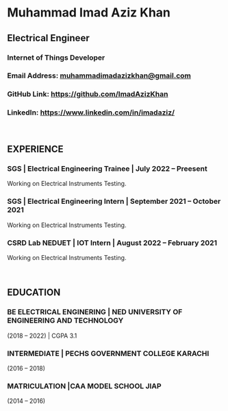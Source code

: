 <h1> Muhammad Imad Aziz Khan </h1>
<h2> Electrical Engineer </h2>
<h3> Internet of Things Developer </h3>


### Email Address: muhammadimadazizkhan@gmail.com  
### GitHub Link: https://github.com/ImadAzizKhan
### LinkedIn: https://www.linkedin.com/in/imadaziz/ 

<br/>

## EXPERIENCE 

### SGS | Electrical Engineering Trainee | July 2022 – Preesent 
Working on Electrical Instruments Testing.

### SGS | Electrical Engineering Intern | September 2021 – October 2021 
Working on Electrical Instruments Testing.

### CSRD Lab NEDUET | IOT Intern | August 2022 – February 2021 
Working on Electrical Instruments Testing.

<br/>

## EDUCATION 

### BE ELECTRICAL ENGINERING | NED UNIVERSITY OF ENGINEERING AND TECHNOLOGY 
(2018 – 2022) | CGPA 3.1

### INTERMEDIATE | PECHS GOVERNMENT COLLEGE KARACHI 
(2016 – 2018) 

### MATRICULATION |CAA MODEL SCHOOL JIAP 
(2014 – 2016)
